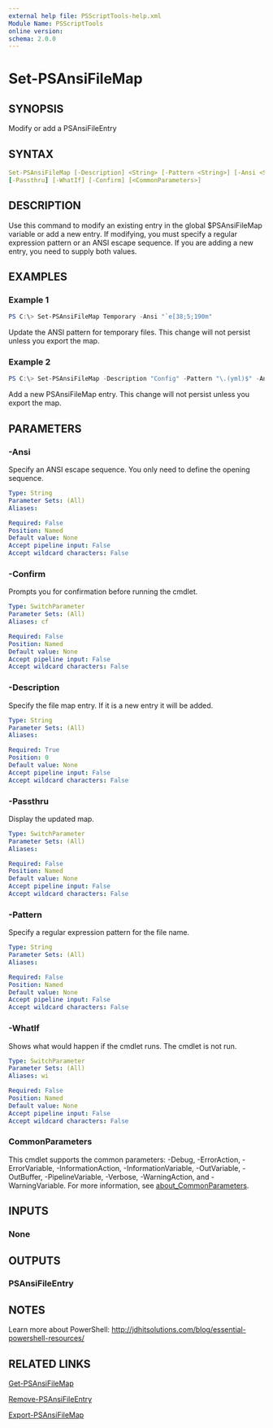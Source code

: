 ```yaml
---
external help file: PSScriptTools-help.xml
Module Name: PSScriptTools
online version:
schema: 2.0.0
---
```


# Set-PSAnsiFileMap

## SYNOPSIS

Modify or add a PSAnsiFileEntry

## SYNTAX

```yaml
Set-PSAnsiFileMap [-Description] <String> [-Pattern <String>] [-Ansi <String>]
[-Passthru] [-WhatIf] [-Confirm] [<CommonParameters>]
```

## DESCRIPTION

Use this command to modify an existing entry in the global $PSAnsiFileMap variable or add a new entry. If modifying, you must specify a regular expression pattern or an ANSI escape sequence. If you are adding a new entry, you need to supply both values.

## EXAMPLES

### Example 1

```powershell
PS C:\> Set-PSAnsiFileMap Temporary -Ansi "`e[38;5;190m"
```

Update the ANSI pattern for temporary files. This change will not persist unless you export the map.

### Example 2

```powershell
PS C:\> Set-PSAnsiFileMap -Description "Config" -Pattern "\.(yml)$" -Ansi "`e[38;5;25m"ge
```

Add a new PSAnsiFileMap entry. This change will not persist unless you export the map.

## PARAMETERS

### -Ansi

Specify an ANSI escape sequence. You only need to define the opening sequence.

```yaml
Type: String
Parameter Sets: (All)
Aliases:

Required: False
Position: Named
Default value: None
Accept pipeline input: False
Accept wildcard characters: False
```

### -Confirm

Prompts you for confirmation before running the cmdlet.

```yaml
Type: SwitchParameter
Parameter Sets: (All)
Aliases: cf

Required: False
Position: Named
Default value: None
Accept pipeline input: False
Accept wildcard characters: False
```

### -Description

Specify the file map entry.
If it is a new entry it will be added.

```yaml
Type: String
Parameter Sets: (All)
Aliases:

Required: True
Position: 0
Default value: None
Accept pipeline input: False
Accept wildcard characters: False
```

### -Passthru

Display the updated map.

```yaml
Type: SwitchParameter
Parameter Sets: (All)
Aliases:

Required: False
Position: Named
Default value: None
Accept pipeline input: False
Accept wildcard characters: False
```

### -Pattern

Specify a regular expression pattern for the file name.

```yaml
Type: String
Parameter Sets: (All)
Aliases:

Required: False
Position: Named
Default value: None
Accept pipeline input: False
Accept wildcard characters: False
```

### -WhatIf

Shows what would happen if the cmdlet runs.
The cmdlet is not run.

```yaml
Type: SwitchParameter
Parameter Sets: (All)
Aliases: wi

Required: False
Position: Named
Default value: None
Accept pipeline input: False
Accept wildcard characters: False
```

### CommonParameters

This cmdlet supports the common parameters: -Debug, -ErrorAction, -ErrorVariable, -InformationAction, -InformationVariable, -OutVariable, -OutBuffer, -PipelineVariable, -Verbose, -WarningAction, and -WarningVariable. For more information, see [about_CommonParameters](http://go.microsoft.com/fwlink/?LinkID=113216).

## INPUTS

### None

## OUTPUTS

### PSAnsiFileEntry

## NOTES

Learn more about PowerShell: http://jdhitsolutions.com/blog/essential-powershell-resources/

## RELATED LINKS

[Get-PSAnsiFileMap](Get-PSAnsiFileMap.md)

[Remove-PSAnsiFileEntry](Remove-PSAnsiFileEntry.md)

[Export-PSAnsiFileMap](Export-PSAnsiFileMap.md)
